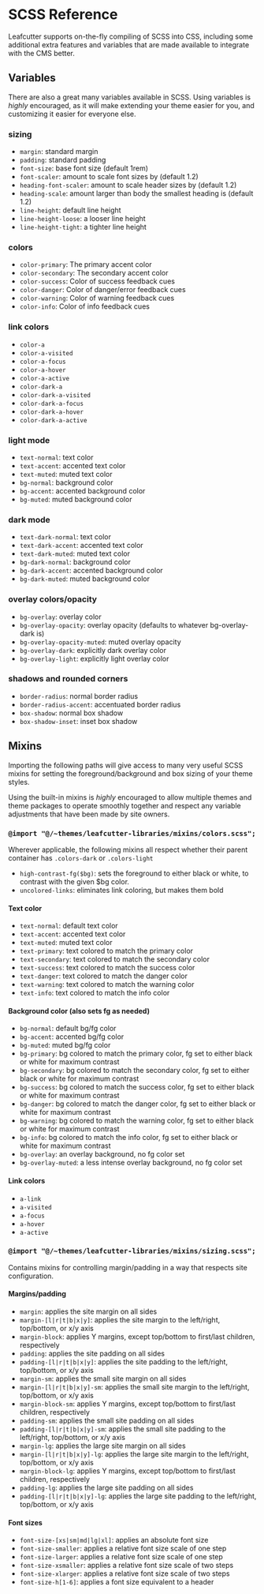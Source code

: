 # SCSS Reference

Leafcutter supports on-the-fly compiling of SCSS into CSS, including some additional extra features and variables that are made available to integrate with the CMS better.

## Variables

There are also a great many variables available in SCSS. Using variables is *highly* encouraged, as it will make extending your theme easier for you, and customizing it easier for everyone else.

### sizing

* `margin`: standard margin
* `padding`: standard padding
* `font-size`: base font size (default 1rem)
* `font-scaler`: amount to scale font sizes by (default 1.2)
* `heading-font-scaler`: amount to scale header sizes by (default 1.2)
* `heading-scale`: amount larger than body the smallest heading is (default 1.2)
* `line-height`: default line height
* `line-height-loose`: a looser line height
* `line-height-tight`: a tighter line height

### colors

* `color-primary`: The primary accent color
* `color-secondary`: The secondary accent color
* `color-success`: Color of success feedback cues
* `color-danger`: Color of danger/error feedback cues
* `color-warning`: Color of warning feedback cues
* `color-info`: Color of info feedback cues

### link colors

* `color-a`
* `color-a-visited`
* `color-a-focus`
* `color-a-hover`
* `color-a-active`
* `color-dark-a`
* `color-dark-a-visited`
* `color-dark-a-focus`
* `color-dark-a-hover`
* `color-dark-a-active`

### light mode

* `text-normal`: text color
* `text-accent`: accented text color
* `text-muted`: muted text color
* `bg-normal`: background color
* `bg-accent`: accented background color
* `bg-muted`: muted background color

### dark mode

* `text-dark-normal`: text color
* `text-dark-accent`: accented text color
* `text-dark-muted`: muted text color
* `bg-dark-normal`: background color
* `bg-dark-accent`: accented background color
* `bg-dark-muted`: muted background color

### overlay colors/opacity

* `bg-overlay`: overlay color
* `bg-overlay-opacity`: overlay opacity (defaults to whatever bg-overlay-dark is)
* `bg-overlay-opacity-muted`: muted overlay opacity
* `bg-overlay-dark`: explicitly dark overlay color
* `bg-overlay-light`: explicitly light overlay color

### shadows and rounded corners

* `border-radius`: normal border radius
* `border-radius-accent`: accentuated border radius
* `box-shadow`: normal box shadow
* `box-shadow-inset`: inset box shadow

## Mixins

Importing the following paths will give access to many very useful SCSS mixins for setting the foreground/background and box sizing of your theme styles.

Using the built-in mixins is *highly* encouraged to allow multiple themes and theme packages to operate smoothly together and respect any variable adjustments that have been made by
site owners.

### `@import "@/~themes/leafcutter-libraries/mixins/colors.scss";`

Wherever applicable, the following mixins all respect whether their parent container has `.colors-dark` or `.colors-light`

* `high-contrast-fg($bg)`: sets the foreground to either black or white, to contrast with the given $bg color.
* `uncolored-links`: eliminates link coloring, but makes them bold

#### Text color

* `text-normal`: default text color
* `text-accent`: accented text color
* `text-muted`: muted text color
* `text-primary`: text colored to match the primary color
* `text-secondary`: text colored to match the secondary color
* `text-success`: text colored to match the success color
* `text-danger`: text colored to match the danger color
* `text-warning`: text colored to match the warning color
* `text-info`: text colored to match the info color

#### Background color (also sets fg as needed)

* `bg-normal`: default bg/fg color
* `bg-accent`: accented bg/fg color
* `bg-muted`: muted bg/fg color
* `bg-primary`: bg colored to match the primary color, fg set to either black or white for maximum contrast
* `bg-secondary`: bg colored to match the secondary color, fg set to either black or white for maximum contrast
* `bg-success`: bg colored to match the success color, fg set to either black or white for maximum contrast
* `bg-danger`: bg colored to match the danger color, fg set to either black or white for maximum contrast
* `bg-warning`: bg colored to match the warning color, fg set to either black or white for maximum contrast
* `bg-info`: bg colored to match the info color, fg set to either black or white for maximum contrast
* `bg-overlay`: an overlay background, no fg color set
* `bg-overlay-muted`: a less intense overlay background, no fg color set

#### Link colors

* `a-link`
* `a-visited`
* `a-focus`
* `a-hover`
* `a-active`

### `@import "@/~themes/leafcutter-libraries/mixins/sizing.scss";`

Contains mixins for controlling margin/padding in a way that respects site configuration.

#### Margins/padding

* `margin`: applies the site margin on all sides
* `margin-[l|r|t|b|x|y]`: applies the site margin to the left/right, top/bottom, or x/y axis
* `margin-block`: applies Y margins, except top/bottom to first/last children, respectively
* `padding`: applies the site padding on all sides
* `padding-[l|r|t|b|x|y]`: applies the site padding to the left/right, top/bottom, or x/y axis
* `margin-sm`: applies the small site margin on all sides
* `margin-[l|r|t|b|x|y]-sm`: applies the small site margin to the left/right, top/bottom, or x/y axis
* `margin-block-sm`: applies Y margins, except top/bottom to first/last children, respectively
* `padding-sm`: applies the small site padding on all sides
* `padding-[l|r|t|b|x|y]-sm`: applies the small site padding to the left/right, top/bottom, or x/y axis
* `margin-lg`: applies the large site margin on all sides
* `margin-[l|r|t|b|x|y]-lg`: applies the large site margin to the left/right, top/bottom, or x/y axis
* `margin-block-lg`: applies Y margins, except top/bottom to first/last children, respectively
* `padding-lg`: applies the large site padding on all sides
* `padding-[l|r|t|b|x|y]-lg`: applies the large site padding to the left/right, top/bottom, or x/y axis

#### Font sizes

* `font-size-[xs|sm|md|lg|xl]`: applies an absolute font size
* `font-size-smaller`: applies a relative font size scale of one step
* `font-size-larger`: applies a relative font size scale of one step
* `font-size-xsmaller`: applies a relative font size scale of two steps
* `font-size-xlarger`: applies a relative font size scale of two steps
* `font-size-h[1-6]`: applies a font size equivalent to a header
